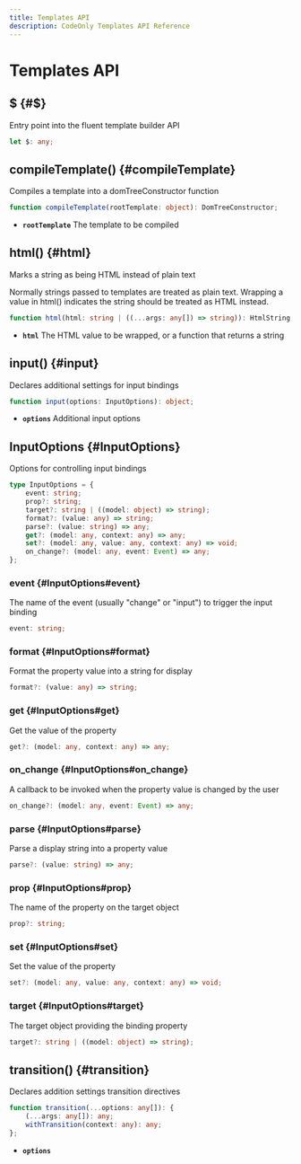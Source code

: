 ```yaml
---
title: Templates API
description: CodeOnly Templates API Reference
---
```


# Templates API

## $ {#$}


Entry point into the fluent template builder API


```ts
let $: any;
```

## compileTemplate() {#compileTemplate}

Compiles a template into a domTreeConstructor function


```ts
function compileTemplate(rootTemplate: object): DomTreeConstructor;
```

* **`rootTemplate`** The template to be compiled

## html() {#html}

Marks a string as being HTML instead of plain text

Normally strings passed to templates are treated as plain text.  Wrapping
a value in html() indicates the string should be treated as HTML instead.



```ts
function html(html: string | ((...args: any[]) => string)): HtmlString;
```

* **`html`** The HTML value to be wrapped, or a function that returns a string

## input() {#input}

Declares additional settings for input bindings


```ts
function input(options: InputOptions): object;
```

* **`options`** Additional input options

## InputOptions {#InputOptions}


Options for controlling input bindings


```ts
type InputOptions = {
    event: string;
    prop?: string;
    target?: string | ((model: object) => string);
    format?: (value: any) => string;
    parse?: (value: string) => any;
    get?: (model: any, context: any) => any;
    set?: (model: any, value: any, context: any) => void;
    on_change?: (model: any, event: Event) => any;
};
```

### event {#InputOptions#event}


The name of the event (usually "change" or "input") to trigger the input binding


```ts
event: string;
```

### format {#InputOptions#format}


Format the property value into a string for display


```ts
format?: (value: any) => string;
```

### get {#InputOptions#get}


Get the value of the property


```ts
get?: (model: any, context: any) => any;
```

### on_change {#InputOptions#on_change}


A callback to be invoked when the property value is changed by the user


```ts
on_change?: (model: any, event: Event) => any;
```

### parse {#InputOptions#parse}


Parse a display string into a property value


```ts
parse?: (value: string) => any;
```

### prop {#InputOptions#prop}


The name of the property on the target object


```ts
prop?: string;
```

### set {#InputOptions#set}


Set the value of the property


```ts
set?: (model: any, value: any, context: any) => void;
```

### target {#InputOptions#target}


The target object providing the binding property


```ts
target?: string | ((model: object) => string);
```

## transition() {#transition}

Declares addition settings transition directives


```ts
function transition(...options: any[]): {
    (...args: any[]): any;
    withTransition(context: any): any;
};
```

* **`options`** 
